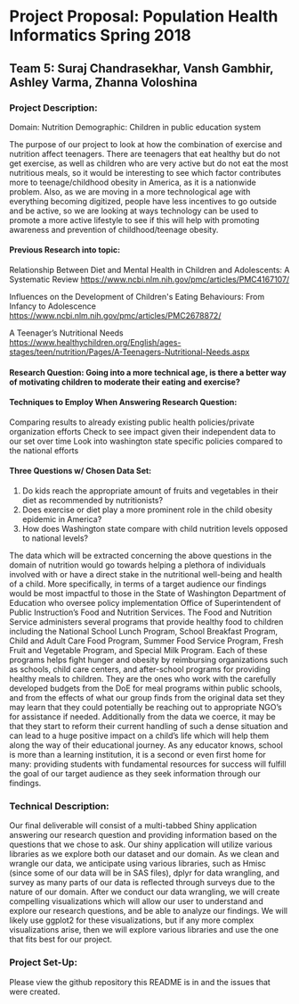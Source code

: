 # Project Proposal: Population Health Informatics Spring 2018
## Team 5: Suraj Chandrasekhar, Vansh Gambhir, Ashley Varma, Zhanna Voloshina


### Project Description:
Domain: Nutrition
Demographic: Children in public education system

The purpose of our project to look at how the combination of exercise and nutrition affect teenagers. There are teenagers that eat healthy but do not get exercise, as well as children who are very active but do not eat the most nutritious meals, so it would be interesting to see which factor contributes more to teenage/childhood obesity in America, as it is a nationwide problem. Also, as we are moving in a more technological age with everything becoming digitized, people have less incentives to go outside and be active, so we are looking at ways technology can be used to promote a more active lifestyle to see if this will help with promoting awareness and prevention of childhood/teenage obesity.

#### Previous Research into topic:
Relationship Between Diet and Mental Health in Children and Adolescents: A Systematic Review
https://www.ncbi.nlm.nih.gov/pmc/articles/PMC4167107/ 

Influences on the Development of Children's Eating Behaviours: From Infancy to Adolescence
https://www.ncbi.nlm.nih.gov/pmc/articles/PMC2678872/ 

A Teenager’s Nutritional Needs
https://www.healthychildren.org/English/ages-stages/teen/nutrition/Pages/A-Teenagers-Nutritional-Needs.aspx 

#### Research Question: Going into a more technical age, is there a better way of motivating children to moderate their eating and exercise?

#### Techniques to Employ When Answering Research Question:
Comparing results to already existing public health policies/private organization efforts 
Check to see impact given their independent data to our set over time
Look into washington state specific policies compared to the national efforts

#### Three Questions w/ Chosen Data Set:
1. Do kids reach the appropriate amount of fruits and vegetables in their diet as recommended by nutritionists?
2. Does exercise or diet play a more prominent role in the child obesity epidemic in America?
3. How does Washington state compare with child nutrition levels opposed to national levels?

The data which will be extracted concerning the above questions in the domain of nutrition would go towards helping a plethora of individuals involved with or have a direct stake in the nutritional well-being and health of a child. More specifically, in terms of a target audience our findings would be most impactful to those in the State of Washington Department of Education who oversee policy implementation Office of Superintendent of Public Instruction’s Food and Nutrition Services. The Food and Nutrition Service administers several programs that provide healthy food to children including the National School Lunch Program, School Breakfast Program, Child and Adult Care Food Program, Summer Food Service Program, Fresh Fruit and Vegetable Program, and Special Milk Program. Each of these programs helps fight hunger and obesity by reimbursing organizations such as schools, child care centers, and after-school programs for providing healthy meals to children. They are the ones who work with the carefully developed budgets from the DoE for meal programs within public schools, and from the effects of what our group finds from the original data set they may learn that they could potentially be reaching out to appropriate NGO’s for assistance if needed. Additionally from the data we coerce, it may be that they start to reform their current handling of such a dense situation and can lead to a huge positive impact on a child’s life which will help them along the way of their educational journey. As any educator knows, school is more than a learning institution, it is a second or even first home for many: providing students with fundamental resources for success will fulfill the goal of our target audience as they seek information through our findings.

### Technical Description:
Our final deliverable will consist of a multi-tabbed Shiny application answering our research question and providing information based on the questions that we chose to ask. Our shiny application will utilize various libraries as we explore both our dataset and our domain. As we clean and wrangle our data, we anticipate using various libraries, such as Hmisc (since some of our data will be in SAS files), dplyr for data wrangling, and survey as many parts of our data is reflected through surveys due to the nature of our domain. After we conduct our data wrangling, we will create compelling visualizations which will allow our user to understand and explore our research questions, and be able to analyze our findings. We will likely use ggplot2 for these visualizations, but if any more complex visualizations arise, then we will explore various libraries and use the one that fits best for our project.


### Project Set-Up:
Please view the github repository this README is in and the issues that were created.
